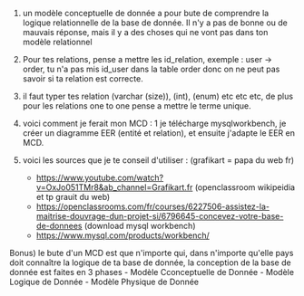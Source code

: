
1) un modèle conceptuelle de donnée a pour bute de comprendre la logique relationnelle de la base de donnée. Il n'y a pas de bonne ou de mauvais réponse, mais il y a des choses qui ne vont pas dans ton modèle relationnel

2) Pour tes relations, pense a mettre les id_relation, exemple : user -> order, tu n'a pas mis id_user dans la table order donc on ne peut pas savoir si ta relation est correcte. 

3) il faut typer tes relation (varchar (size)), (int), (enum) etc etc etc, de plus pour les relations one to one pense a mettre le terme unique.

4) voici comment je ferait mon MCD : 1 je télécharge mysqlworkbench, je créer un diagramme EER (entité et relation), et ensuite j'adapte le EER en MCD.

5) voici les sources que je te conseil d'utiliser : 
    (grafikart = papa du web fr)
    - https://www.youtube.com/watch?v=OxJo051TMr8&ab_channel=Grafikart.fr
    (openclassroom wikipeidia et tp grauit du web)
    - https://openclassrooms.com/fr/courses/6227506-assistez-la-maitrise-douvrage-dun-projet-si/6796645-concevez-votre-base-de-donnees
    (download mysql workbench)
    - https://www.mysql.com/products/workbench/

Bonus) le bute d'un MCD est que n'importe qui, dans n'importe qu'elle pays doit connaître la logique de ta base de donnée, la conception de la base de donnée est faites en 3 phases 
    - Modèle Cconceptuelle de Donnée 
    - Modèle Logique de Donnée 
    - Modèle Physique de Donnée

